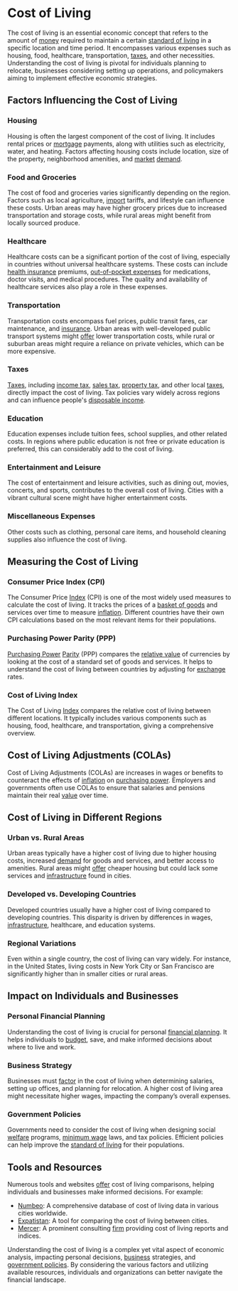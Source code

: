 # Cost of Living

The cost of living is an essential economic concept that refers to the amount of [money](../m/money.md) required to maintain a certain [standard of living](../s/standard_of_living.md) in a specific location and time period. It encompasses various expenses such as housing, food, healthcare, transportation, [taxes](../t/taxes.md), and other necessities. Understanding the cost of living is pivotal for individuals planning to relocate, businesses considering setting up operations, and policymakers aiming to implement effective economic strategies.

## Factors Influencing the Cost of Living

### Housing

Housing is often the largest component of the cost of living. It includes rental prices or [mortgage](../m/mortgage.md) payments, along with utilities such as electricity, water, and heating. Factors affecting housing costs include location, size of the property, neighborhood amenities, and [market](../m/market.md) [demand](../d/demand.md).

### Food and Groceries

The cost of food and groceries varies significantly depending on the region. Factors such as local agriculture, [import](../i/import.md) tariffs, and lifestyle can influence these costs. Urban areas may have higher grocery prices due to increased transportation and storage costs, while rural areas might benefit from locally sourced produce.

### Healthcare

Healthcare costs can be a significant portion of the cost of living, especially in countries without universal healthcare systems. These costs can include [health insurance](../h/health_insurance.md) premiums, [out-of-pocket expenses](../o/out-of-pocket_expenses.md) for medications, doctor visits, and medical procedures. The quality and availability of healthcare services also play a role in these expenses.

### Transportation

Transportation costs encompass fuel prices, public transit fares, car maintenance, and [insurance](../i/insurance.md). Urban areas with well-developed public transport systems might [offer](../o/offer.md) lower transportation costs, while rural or suburban areas might require a reliance on private vehicles, which can be more expensive.

### Taxes

[Taxes](../t/taxes.md), including [income tax](../i/income_tax.md), [sales tax](../s/sales_tax.md), [property tax](../p/property_tax.md), and other local [taxes](../t/taxes.md), directly impact the cost of living. Tax policies vary widely across regions and can influence people's [disposable income](../d/disposable_income.md).

### Education

Education expenses include tuition fees, school supplies, and other related costs. In regions where public education is not free or private education is preferred, this can considerably add to the cost of living.

### Entertainment and Leisure

The cost of entertainment and leisure activities, such as dining out, movies, concerts, and sports, contributes to the overall cost of living. Cities with a vibrant cultural scene might have higher entertainment costs.

### Miscellaneous Expenses

Other costs such as clothing, personal care items, and household cleaning supplies also influence the cost of living.

## Measuring the Cost of Living

### Consumer Price Index (CPI)

The Consumer Price [Index](../i/index_instrument.md) (CPI) is one of the most widely used measures to calculate the cost of living. It tracks the prices of a [basket of goods](../b/basket_of_goods.md) and services over time to measure [inflation](../i/inflation.md). Different countries have their own CPI calculations based on the most relevant items for their populations.

### Purchasing Power Parity (PPP)

[Purchasing Power](../p/purchasing_power.md) [Parity](../p/parity.md) (PPP) compares the [relative value](../r/relative_value.md) of currencies by looking at the cost of a standard set of goods and services. It helps to understand the cost of living between countries by adjusting for [exchange](../e/exchange.md) rates.

### Cost of Living Index

The Cost of Living [Index](../i/index_instrument.md) compares the relative cost of living between different locations. It typically includes various components such as housing, food, healthcare, and transportation, giving a comprehensive overview.

## Cost of Living Adjustments (COLAs)

Cost of Living Adjustments (COLAs) are increases in wages or benefits to counteract the effects of [inflation](../i/inflation.md) on [purchasing power](../p/purchasing_power.md). Employers and governments often use COLAs to ensure that salaries and pensions maintain their real [value](../v/value.md) over time.

## Cost of Living in Different Regions

### Urban vs. Rural Areas

Urban areas typically have a higher cost of living due to higher housing costs, increased [demand](../d/demand.md) for goods and services, and better access to amenities. Rural areas might [offer](../o/offer.md) cheaper housing but could lack some services and [infrastructure](../i/infrastructure.md) found in cities.

### Developed vs. Developing Countries

Developed countries usually have a higher cost of living compared to developing countries. This disparity is driven by differences in wages, [infrastructure](../i/infrastructure.md), healthcare, and education systems.

### Regional Variations

Even within a single country, the cost of living can vary widely. For instance, in the United States, living costs in New York City or San Francisco are significantly higher than in smaller cities or rural areas.

## Impact on Individuals and Businesses

### Personal Financial Planning

Understanding the cost of living is crucial for personal [financial planning](../f/financial_planning.md). It helps individuals to [budget](../b/budget.md), save, and make informed decisions about where to live and work.

### Business Strategy

Businesses must [factor](../f/factor.md) in the cost of living when determining salaries, setting up offices, and planning for relocation. A higher cost of living area might necessitate higher wages, impacting the company’s overall expenses.

### Government Policies

Governments need to consider the cost of living when designing social [welfare](../w/welfare.md) programs, [minimum wage](../m/minimum_wage.md) laws, and tax policies. Efficient policies can help improve the [standard of living](../s/standard_of_living.md) for their populations.

## Tools and Resources

Numerous tools and websites [offer](../o/offer.md) cost of living comparisons, helping individuals and businesses make informed decisions. For example:

- [Numbeo](https://www.numbeo.com/cost-of-living/): A comprehensive database of cost of living data in various cities worldwide.
- [Expatistan](https://www.expatistan.com/cost-of-living): A tool for comparing the cost of living between cities.
- [Mercer](https://mobilityexchange.mercer.com/): A prominent consulting [firm](../f/firm.md) providing cost of living reports and indices.

Understanding the cost of living is a complex yet vital aspect of economic analysis, impacting personal decisions, [business](../b/business.md) strategies, and [government policies](../g/government_policies_in_trading.md). By considering the various factors and utilizing available resources, individuals and organizations can better navigate the financial landscape.